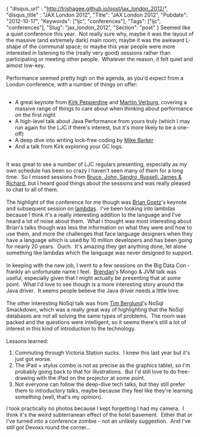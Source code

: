 {
 "disqus_url" : "http://trishagee.github.io/post/jax_london_2012/",
 "disqus_title" : "JAX London 2012",
 "Title": "JAX London 2012",
 "Pubdate": "2012-10-17",
 "Keywords": ["ljc", "conferences"],
 "Tags": ["ljc", "conferences"],
 "Slug": "jax_london_2012",
 "Section": "post"
}
Seemed like a quiet conference this year. &nbsp;Not really sure why, maybe it was the layout of the massive (and extremely dark) main room; maybe it was the awkward L-shape of the communal space; or maybe this year people were more interested in listening to the (really very good) sessions rather than participating or meeting other people. &nbsp;Whatever the reason, it felt quiet and almost low-key.<br /><br />Performance seemed pretty high on the agenda, as you'd expect from a London conference, with a number of things on offer:<br /><br /><ul><li>A great keynote from <a href="http://kirk.blog-city.com/">Kirk Pepperdine</a> and <a href="https://twitter.com/karianna">Martijn Verburg</a>, covering a massive range of things to care about when thinking about performance on the first night</li><li>A high-level talk about Java Performance from yours truly (which I may run again for the LJC if there's interest, but it's more likely to be a one-off)</li><li>A deep dive into writing lock-free coding by <a href="http://bad-concurrency.blogspot.co.uk/">Mike Barker</a></li><li>And a talk from Kirk exploring your GC logs.</li></ul><div><br /></div><div>It was great to see a number of LJC regulars presenting, especially as my own schedule has been so crazy I haven't seen many of them for a long time. &nbsp;So I missed sessions from <a href="http://JAxlondon.com/2012/speaker/">Bruce, John, Sandro, Russell, James &amp; Richard</a>, but I heard good things about the sessions and was really pleased to chat to all of them.</div><div><br /></div><div>The highlight of the conference for me though was <a href="http://www.briangoetz.com/">Brian Goetz</a>'s keynote and subsequent session on <a href="http://openjdk.java.net/projects/lambda/">lambdas</a>. &nbsp;I've been looking into lambdas because I think it's a really interesting addition to the language and I've heard a lot of noise about them. &nbsp;What I thought was most interesting about Brian's talks though was less the information on what they were and how to use them, and more the challenges that face language designers when they have a language which is used by 10 million developers and has been going for nearly 20 years. &nbsp;Ouch. &nbsp;It's amazing they get anything done, let alone something like lambdas which the language was never designed to support.</div><div><br /></div><div>In keeping with the new job, I went to a few sessions on the Big Data Con - frankly an unfortunate name I feel. &nbsp;<a href="https://twitter.com/rit">Brendan</a>'s Mongo &amp; JVM talk was useful, especially given that I might actually be presenting that at some point. &nbsp;What I'd love to see though is a more interesting story around the Java driver. &nbsp;It seems people believe the Java driver needs a little love.</div><div><br /></div><div>The other interesting NoSql talk was from <a href="http://twitter.com/tlberglund">Tim Berglund</a>'s NoSql Smackdown, which was a really great way of highlighting that the NoSql databases are not all solving the same types of problems. &nbsp;The room was packed and the questions were intelligent, so it seems there's still a lot of interest in this kind of introduction to the technology.</div><div><br /></div><div>Lessons learned:</div><div><ol><li>Commuting through Victoria Station sucks. &nbsp;I knew this last year but it's just got worse.</li><li>The iPad + stylus combo is not as precise as the graphics tablet, so I'm probably going back to that for illustrations. &nbsp;But I'd still love to do free-drawing with the iPad on the projector at some point.</li><li>Not everyone can follow the deep-dive tech talks, but they still prefer them to introductory talks, maybe because they feel like they're learning something (well, that's my opinion).</li></ol><div><div>I took practically no photos because I kept forgetting I had my camera. &nbsp;I think it's the weird subterranean effect of the hotel basement. &nbsp;Either that or I've turned into a conference zombie - not an unlikely suggestion. &nbsp;And I've still got Devoxx round the corner...</div><div><br /></div></div></div>
